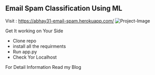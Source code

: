 ## Email Spam Classification Using ML
Visit : https://abhay31-email-spam.herokuapp.com/
![Project-Image](https://github.com/Abhayparashar31/email_spam/tree/master/static/spam.gif)

Get It working on Your Side
 * Clone repo
 * install all the requirments
 * Run app.py 
 * Check Yor Localhost
 

For Detail Information Read my Blog

